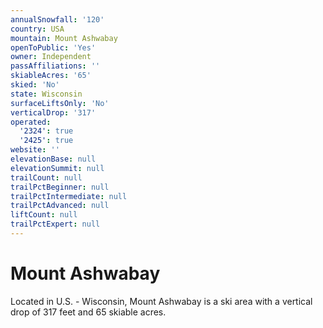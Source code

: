 ```yaml
---
annualSnowfall: '120'
country: USA
mountain: Mount Ashwabay
openToPublic: 'Yes'
owner: Independent
passAffiliations: ''
skiableAcres: '65'
skied: 'No'
state: Wisconsin
surfaceLiftsOnly: 'No'
verticalDrop: '317'
operated:
  '2324': true
  '2425': true
website: ''
elevationBase: null
elevationSummit: null
trailCount: null
trailPctBeginner: null
trailPctIntermediate: null
trailPctAdvanced: null
liftCount: null
trailPctExpert: null
---
```



# Mount Ashwabay

Located in U.S. - Wisconsin, Mount Ashwabay is a ski area with a vertical drop of 317 feet and 65 skiable acres.
